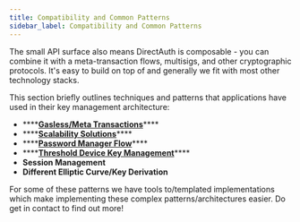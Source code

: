 ```yaml
---
title: Compatibility and Common Patterns
sidebar_label: Compatibility and Common Patterns
---
```


The small API surface also means DirectAuth is composable - you can combine it
with a meta-transaction flows, multisigs, and other cryptographic protocols.
It's easy to build on top of and generally we fit with most other technology
stacks.

This section briefly outlines techniques and patterns that applications have
used in their key management architecture:

- \*\*\*\*[**Gasless/Meta Transactions**](gasless-meta-transactions.md)\*\*\*\*
- \*\*\*\*[**Scalability Solutions**](scalability-layer2-solutions.md)\*\*\*\*
- \*\*\*\*[**Password Manager Flow**](password-manager-flow.md)\*\*\*\*
- \*\*\*\*[**Threshold Device Key Management**](untitled.md)\*\*\*\*
- **Session Management**
- **Different Elliptic Curve/Key Derivation**

For some of these patterns we have tools to/templated implementations which make
implementing these complex patterns/architectures easier. Do get in contact to
find out more!

